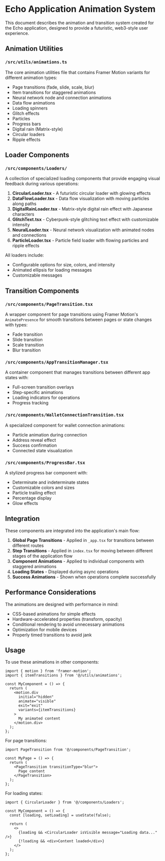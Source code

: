 # Echo Application Animation System

This document describes the animation and transition system created for the Echo application, designed to provide a futuristic, web3-style user experience.

## Animation Utilities

### `/src/utils/animations.ts`

The core animation utilities file that contains Framer Motion variants for different animation types:

- Page transitions (fade, slide, scale, blur)
- Item transitions for staggered animations
- Neural network node and connection animations
- Data flow animations
- Loading spinners
- Glitch effects
- Particles
- Progress bars
- Digital rain (Matrix-style)
- Circular loaders
- Ripple effects

## Loader Components

### `/src/components/Loaders/`

A collection of specialized loading components that provide engaging visual feedback during various operations:

1. **CircularLoader.tsx** - A futuristic circular loader with glowing effects
2. **DataFlowLoader.tsx** - Data flow visualization with moving particles along paths
3. **DigitalRainLoader.tsx** - Matrix-style digital rain effect with Japanese characters
4. **GlitchText.tsx** - Cyberpunk-style glitching text effect with customizable intensity
5. **NeuralLoader.tsx** - Neural network visualization with animated nodes and connections
6. **ParticleLoader.tsx** - Particle field loader with flowing particles and ripple effects

All loaders include:
- Configurable options for size, colors, and intensity
- Animated ellipsis for loading messages
- Customizable messages

## Transition Components

### `/src/components/PageTransition.tsx`

A wrapper component for page transitions using Framer Motion's `AnimatePresence` for smooth transitions between pages or state changes with types:
- Fade transition
- Slide transition
- Scale transition
- Blur transition

### `/src/components/AppTransitionManager.tsx`

A container component that manages transitions between different app states with:
- Full-screen transition overlays
- Step-specific animations
- Loading indicators for operations
- Progress tracking

### `/src/components/WalletConnectionTransition.tsx`

A specialized component for wallet connection animations:
- Particle animation during connection
- Address reveal effect
- Success confirmation
- Connected state visualization

### `/src/components/ProgressBar.tsx`

A stylized progress bar component with:
- Determinate and indeterminate states
- Customizable colors and sizes
- Particle trailing effect
- Percentage display
- Glow effects

## Integration

These components are integrated into the application's main flow:

1. **Global Page Transitions** - Applied in `_app.tsx` for transitions between different routes
2. **Step Transitions** - Applied in `index.tsx` for moving between different stages of the application flow
3. **Component Animations** - Applied to individual components with staggered animations
4. **Loading States** - Displayed during async operations
5. **Success Animations** - Shown when operations complete successfully

## Performance Considerations

The animations are designed with performance in mind:
- CSS-based animations for simple effects
- Hardware-accelerated properties (transform, opacity)
- Conditional rendering to avoid unnecessary animations
- Optimization for mobile devices
- Properly timed transitions to avoid jank

## Usage

To use these animations in other components:

```tsx
import { motion } from 'framer-motion';
import { itemTransitions } from '@/utils/animations';

const MyComponent = () => {
  return (
    <motion.div
      initial="hidden"
      animate="visible"
      exit="exit"
      variants={itemTransitions}
    >
      My animated content
    </motion.div>
  );
};
```

For page transitions:

```tsx
import PageTransition from '@/components/PageTransition';

const MyPage = () => {
  return (
    <PageTransition transitionType="blur">
      Page content
    </PageTransition>
  );
};
```

For loading states:

```tsx
import { CircularLoader } from '@/components/Loaders';

const MyComponent = () => {
  const [loading, setLoading] = useState(false);
  
  return (
    <>
      {loading && <CircularLoader isVisible message="Loading data..." />}
      {!loading && <div>Content loaded</div>}
    </>
  );
};
```